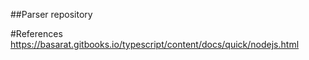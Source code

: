 ##Parser repository

#References
https://basarat.gitbooks.io/typescript/content/docs/quick/nodejs.html
